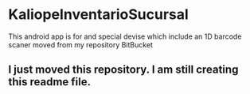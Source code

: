 # KaliopeInventarioSucursal
This android app is for and special devise which include an 1D barcode scaner moved from my repository BitBucket


## I just moved this repository. I am still creating this readme file.
